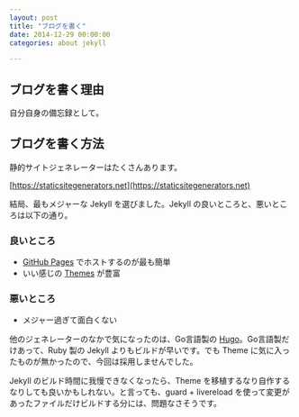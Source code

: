 ```yaml
---
layout: post
title: "ブログを書く"
date: 2014-12-29 00:00:00
categories: about jekyll

---
```


## ブログを書く理由

自分自身の備忘録として。

## ブログを書く方法

静的サイトジェネレーターはたくさんあります。

[https://staticsitegenerators.net](https://staticsitegenerators.net)

結局、最もメジャーな Jekyll を選びました。Jekyll の良いところと、悪いところは以下の通り。

### 良いところ

* [GitHub Pages](https://pages.github.com) でホストするのが最も簡単
* いい感じの [Themes](http://jekyllthemes.org) が豊富

### 悪いところ

* メジャー過ぎて面白くない

他のジェネレーターのなかで気になったのは、Go言語製の [Hugo](http://gohugo.io)。Go言語製だけあって、Ruby 製の Jekyll よりもビルドが早いです。でも Theme に気に入ったものが無かったので、今回は採用しませんでした。

Jekyll のビルド時間に我慢できなくなったら、Theme を移植するなり自作するなりしても良いかもしれない。と言っても、guard + livereload を使って変更があったファイルだけビルドする分には、問題なさそうです。
